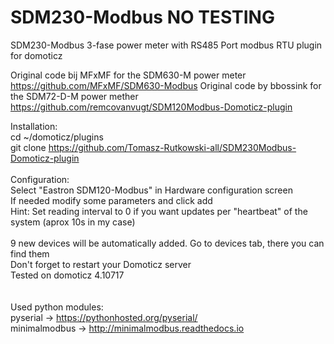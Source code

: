 # SDM230-Modbus NO TESTING
SDM230-Modbus 3-fase power meter with RS485 Port modbus RTU plugin for domoticz

Original code bij MFxMF for the SDM630-M power meter https://github.com/MFxMF/SDM630-Modbus
Original code by bbossink for the SDM72-D-M power mether https://github.com/remcovanvugt/SDM120Modbus-Domoticz-plugin

Installation: <br>
cd ~/domoticz/plugins<br>
git clone https://github.com/Tomasz-Rutkowski-all/SDM230Modbus-Domoticz-plugin <br>
<br>
Configuration: <br>
Select "Eastron SDM120-Modbus" in Hardware configuration screen<br>
If needed modify some parameters and click add<br>
Hint: Set reading interval to 0 if you want updates per "heartbeat" of the system (aprox 10s in my case)<br>
<br>
9 new devices will be automatically added. Go to devices tab, there you can find them<br>
Don't forget to restart your Domoticz server<br>
Tested on domoticz 4.10717
<br><br><br>
Used python modules: <br>
pyserial -> https://pythonhosted.org/pyserial/ <br>
minimalmodbus -> http://minimalmodbus.readthedocs.io<br>
